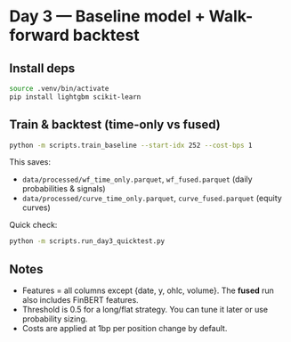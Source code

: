 
# Day 3 — Baseline model + Walk-forward backtest

## Install deps
```bash
source .venv/bin/activate
pip install lightgbm scikit-learn
```

## Train & backtest (time-only vs fused)
```bash
python -m scripts.train_baseline --start-idx 252 --cost-bps 1
```

This saves:
- `data/processed/wf_time_only.parquet`, `wf_fused.parquet` (daily probabilities & signals)
- `data/processed/curve_time_only.parquet`, `curve_fused.parquet` (equity curves)

Quick check:
```bash
python -m scripts.run_day3_quicktest.py
```

## Notes
- Features = all columns except {date, y, ohlc, volume}. The **fused** run also includes FinBERT features.
- Threshold is 0.5 for a long/flat strategy. You can tune it later or use probability sizing.
- Costs are applied at 1bp per position change by default.
